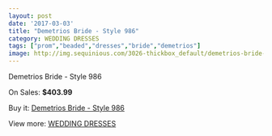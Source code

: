 ```yaml
---
layout: post
date: '2017-03-03'
title: "Demetrios Bride - Style 986"
category: WEDDING DRESSES
tags: ["prom","beaded","dresses","bride","demetrios"]
image: http://img.sequinious.com/3026-thickbox_default/demetrios-bride-style-986.jpg
---
```

Demetrios Bride - Style 986

On Sales: **$403.99**
<a href="https://www.sequinious.com/wedding-dresses/1238-demetrios-bride-style-986.html"><amp-img layout="responsive" width="600" height="600" src="//img.sequinious.com/3026-thickbox_default/demetrios-bride-style-986.jpg" alt="Demetrios Bride - Style 986 0" /></a>

Buy it: [Demetrios Bride - Style 986](https://www.sequinious.com/wedding-dresses/1238-demetrios-bride-style-986.html "Demetrios Bride - Style 986")

View more: [WEDDING DRESSES](https://www.sequinious.com/2-wedding-dresses "WEDDING DRESSES")